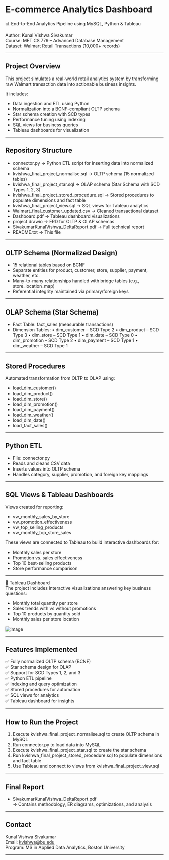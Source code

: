 
E-commerce Analytics Dashboard
==============================

📊 End-to-End Analytics Pipeline using MySQL, Python & Tableau

Author: Kunal Vishwa Sivakumar  
Course: MET CS 779 – Advanced Database Management  
Dataset: Walmart Retail Transactions (10,000+ records)

-------------------------------------------------------------------------------

Project Overview
----------------
This project simulates a real-world retail analytics system by transforming raw Walmart transaction data into actionable business insights.

It includes:
- Data ingestion and ETL using Python
- Normalization into a BCNF-compliant OLTP schema
- Star schema creation with SCD types
- Performance tuning using indexing
- SQL views for business queries
- Tableau dashboards for visualization

-------------------------------------------------------------------------------

Repository Structure
--------------------
- connector.py                           → Python ETL script for inserting data into normalized schema
- kvishwa_final_project_normalise.sql    → OLTP schema (15 normalized tables)
- kvishwa_final_project_star.sql         → OLAP schema (Star Schema with SCD Types 1, 2, 3)
- kvishwa_final_project_stored_procedure.sql → Stored procedures to populate dimensions and fact table
- kvishwa_final_project_view.sql         → SQL views for Tableau analytics
- Walmart_final_customer_updated.csv     → Cleaned transactional dataset
- Dashboard.pdf                          → Tableau dashboard visualizations
- project.drawio                         → ERD for OLTP & OLAP schemas
- SivakumarKunalVishwa_DeltaReport.pdf  → Full technical report
- README.txt                             → This file

-------------------------------------------------------------------------------

OLTP Schema (Normalized Design)
-------------------------------
- 15 relational tables based on BCNF
- Separate entities for product, customer, store, supplier, payment, weather, etc.
- Many-to-many relationships handled with bridge tables (e.g., store_location_map)
- Referential integrity maintained via primary/foreign keys

-------------------------------------------------------------------------------

OLAP Schema (Star Schema)
-------------------------
- Fact Table: fact_sales (measurable transactions)
- Dimension Tables:
  • dim_customer – SCD Type 2
  • dim_product – SCD Type 3
  • dim_store – SCD Type 1
  • dim_date – SCD Type 0
  • dim_promotion – SCD Type 2
  • dim_payment – SCD Type 1
  • dim_weather – SCD Type 1

-------------------------------------------------------------------------------

Stored Procedures
-----------------
Automated transformation from OLTP to OLAP using:
- load_dim_customer()
- load_dim_product()
- load_dim_store()
- load_dim_promotion()
- load_dim_payment()
- load_dim_weather()
- load_dim_date()
- load_fact_sales()

-------------------------------------------------------------------------------

Python ETL
----------
- File: connector.py
- Reads and cleans CSV data
- Inserts values into OLTP schema
- Handles category, supplier, promotion, and foreign key mappings

-------------------------------------------------------------------------------

SQL Views & Tableau Dashboards
------------------------------
Views created for reporting:
- vw_monthly_sales_by_store
- vw_promotion_effectiveness
- vw_top_selling_products
- vw_monthly_top_store_sales

These views are connected to Tableau to build interactive dashboards for:
- Monthly sales per store
- Promotion vs. sales effectiveness
- Top 10 best-selling products
- Store performance comparison

-------------------------------------------------------------------------------

📌 Tableau Dashboard  
The project includes interactive visualizations answering key business questions:
- Monthly total quantity per store
- Sales trends with vs without promotions
- Top 10 products by quantity sold
- Monthly sales per store location

![image](https://github.com/user-attachments/assets/92b9db91-e55f-4c29-a621-a7f5255bdfc4)


-------------------------------------------------------------------------------

Features Implemented
---------------------
✅ Fully normalized OLTP schema (BCNF)  
✅ Star schema design for OLAP  
✅ Support for SCD Types 1, 2, and 3  
✅ Python ETL pipeline  
✅ Indexing and query optimization  
✅ Stored procedures for automation  
✅ SQL views for analytics  
✅ Tableau dashboard for insights  

-------------------------------------------------------------------------------

How to Run the Project
----------------------
1. Execute kvishwa_final_project_normalise.sql to create OLTP schema in MySQL
2. Run connector.py to load data into MySQL
3. Execute kvishwa_final_project_star.sql to create the star schema
4. Run kvishwa_final_project_stored_procedure.sql to populate dimensions and fact table
5. Use Tableau and connect to views from kvishwa_final_project_view.sql

-------------------------------------------------------------------------------

Final Report
------------
- SivakumarKunalVishwa_DeltaReport.pdf  
  → Contains methodology, ER diagrams, optimizations, and analysis

-------------------------------------------------------------------------------

Contact
-------
Kunal Vishwa Sivakumar  
Email: kvishwa@bu.edu  
Program: MS in Applied Data Analytics, Boston University

-------------------------------------------------------------------------------
